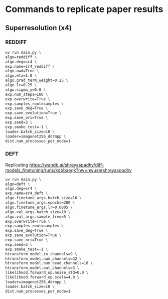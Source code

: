 # Commands to replicate paper results

## Superresolution (x4)

### REDDIFF

```bash
uv run main.py \
algo=reddiff \
algo.deg=sr4 \
exp.name=sr4_reddiff \
algo.awd=True \
algo.eta=1.0 \
algo.grad_term_weight=0.25 \
algo.lr=0.25 \
algo.sigma_y=0.0 \
exp.num_steps=100 \
exp.overwrite=True \
exp.samples_root=samples \
exp.save_deg=True \
exp.save_evolution=True \
exp.save_ori=True \
exp.seed=3 \
exp.smoke_test=-1 \
loader.batch_size=10 \
loader=imagenet256_ddrmpp \
dist.num_processes_per_node=1
```

### DEFT

Replicating https://wandb.ai/shreyaspadhy/diff-models_finetuning/runs/kdbbaeqk?nw=nwusershreyaspadhy

```bash
uv run main.py \
algo=deft \
algo.deg=sr4 \
exp.name=sr4_deft \
algo.finetune_args.batch_size=16 \
algo.finetune_args.epochs=200 \
algo.finetune_args.lr=0.0005 \
algo.val_args.batch_size=10 \
algo.val_args.sample_freq=5 \
exp.overwrite=True \
exp.samples_root=samples \
exp.save_deg=True \
exp.save_evolution=True \
exp.save_ori=True \
exp.seed=3 \
exp.smoke_test=-1 \
htransform_model.in_channels=9 \
htransform_model.num_channels=32 \
htransform_model.num_head_channels=16 \
htransform_model.out_channels=3 \
likelihood.forward_op.noise_std=0.0 \
likelihood.forward_op.scale=4.0 \
loader=imagenet256_ddrmpp \
loader.batch_size=10 \
dist.num_processes_per_node=1
```
